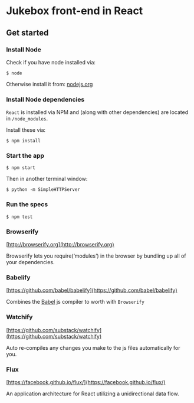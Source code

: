 # Jukebox front-end in React

## Get started

### Install Node

Check if you have node installed via:

    $ node

Otherwise install it from: [nodejs.org](https://nodejs.org)

### Install Node dependencies

`React` is installed via NPM and (along with other dependencies) are located in `/node_modules`.

Install these via:

    $ npm install

### Start the app

    $ npm start

Then in another terminal window:

    $ python -m SimpleHTTPServer

### Run the specs

    $ npm test

### Browserify

[http://browserify.org](http://browserify.org)

Browserify lets you require(‘modules’) in the browser by bundling up all of your dependencies.

### Babelify

[https://github.com/babel/babelify](https://github.com/babel/babelify)

Combines the [Babel](https://github.com/babel/babel) js compiler to worth with `Browserify`

### Watchify

[https://github.com/substack/watchify](https://github.com/substack/watchify)

Auto re-compiles any changes you make to the js files automatically for you.

### Flux

[https://facebook.github.io/flux/](https://facebook.github.io/flux/)

An application architecture for React utilizing a unidirectional data flow.
